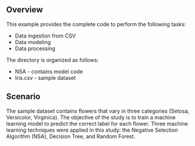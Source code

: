 Overview
-
This example provides the complete code to perform the following tasks:

* Data ingestion from CSV
* Data modeling
* Data processing

The directory is organized as follows:

* NSA - contains model code
* Iris.csv - sample dataset

Scenario
-
The sample dataset contains flowers that vary in three categories (Setosa, Versicolor, Virginica).  The objective of the study is to train a machine learning model to predict the correct label for each flower. Three machine learning techniques were applied in this study: the Negative Selection Algorithm (NSA), Decision Tree, and Random Forest.


